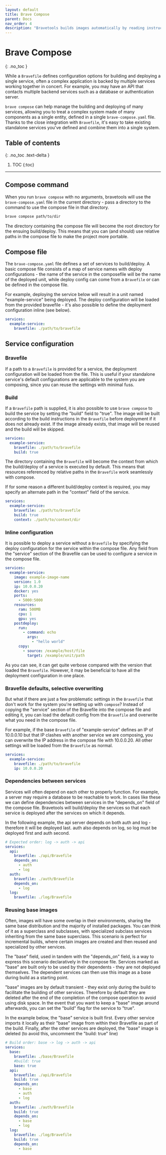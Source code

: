 ```yaml
---
layout: default
title: Brave Compose
parent: Docs
nav_order: 4
description: "Bravetools builds images automatically by reading instructions from a Bravefile."
---
```


# Brave Compose
{: .no_toc }

While a `Bravefile` defines configuration options for building and deploying a single service, often a complex application is backed by multiple services working together in concert. For example, you may have an API that contacts multiple backend services such as a database or authentication server.

`brave compose` can help manage the building and deploying of many services, allowing you to treat a complex system made of many components as a single entity, defined in a single `brave-compose.yaml` file. Thanks to the close integration with `Bravefile`, it's easy to take existing standalone services you've defined and combine them into a single system. 

## Table of contents
{: .no_toc .text-delta }

1. TOC
{:toc}

---

## Compose command

When you run `brave compose` with no arguments, bravetools will use the `brave-compose.yaml` file in the current directory - pass a directory to the command to use the compose file in that directory.

```bash
brave compose path/to/dir
``` 

The directory containing the compose file will become the root directory for the ensuing build/deploy. This means that you can (and should) use relative paths in the compose file to make the project more portable.


## Compose file

The `brave-compose.yaml` file defines a set of services to build/deploy. A basic compose file consists of a map of service names with deploy configurations - the name of the service in the composefile will be the name of the deployed unit, while deploy config can come from a `Bravefile` or can be defined in the compose file.

For example, deploying the service below will result in a unit named "example-service" being deployed. The deploy configuration will be loaded from the provided bravefile - it's also possible to define the deployment configuration inline (see below).

```yaml
services:
  example-service:
    bravefile: ./path/to/bravefile
```

## Service configuration

### Bravefile
If a path to a `Bravefile` is provided for a service, the deployment configuration will be loaded from the file. This is useful if your standalone service's default configurations are applicable to the system you are composing, since you can reuse the settings with minimal fuss.

### Build

If a `Bravefile` path is supplied, it is also possible to use `brave compose` to build the service by setting the "build" field to "true". The image will be built according to the build instructions in the `Bravefile` before deployment if it does not already exist. If the image already exists, that image will be reused and the build will be skipped.

```yaml
services:
  example-service:
    bravefile: ./path/to/bravefile
    build: true
```

The directory containing the `Bravefile` will become the context from which the build/deploy of a service is executed by default. This means that resources referenced by relative paths in the `Bravefile` work seamlessly with compose.

If for some reason a different build/deploy context is required, you may specify an alternate path in the "context" field of the service.

```yaml
services:
  example-service:
    bravefile: ./path/to/bravefile
    build: true
    context: ./path/to/context/dir
```


### Inline configuration
It is possible to deploy a service without a `Bravefile` by specifying the deploy configuration for the service within the compose file. Any field from the "service" section of the Bravefile can be used to configure a service in the compose file.

```yaml
services:
  example-service:
    image: example-image-name
    version: 1.0
    ip: 10.0.0.20
    docker: yes
    ports:
      - 5000:5000
    resources:
      ram: 500MB
      cpu: 1
      gpu: yes
    postdeploy:
      run:
        - command: echo
          args:
            - "hello world"
      copy:
        - source: /example/host/file
          target: /example/unit/path
```

As you can see, it can get quite verbose compared with the version that loaded the `Bravefile`. However, it may be beneficial to have all the deployment configuration in one place.

### Bravefile defaults, selective overwriting

But what if there are just a few problematic settings in the `Bravefile` that don't work for the system you're setting up with `compose`? Instead of copying the "service" section of the Bravefile into the compose file and editing it, you can load the default config from the `Bravefile` and overwrite what you need in the compose file.

For example, if the base `Bravefile` of "example-service" defines an IP of 10.0.0.10 but that IP clashes with another service we are composing, you can overwrite the IP address in the compose file with 10.0.0.20. All other settings will be loaded from the `Bravefile` as normal.

```yaml
services:
  example-service:
    bravefile: ./path/to/bravefile
    ip: 10.0.0.20
```

### Dependencies between services

Services will often depend on each other to properly function. For example, a server may require a database to be reachable to work. In cases like these we can define dependencies between services in the "depends_on" field of the compose file. Bravetools will build/deploy the services so that each service is deployed after the services on which it depends.

In the following example, the api server depends on both auth and log - therefore it will be deployed last. auth also depends on log, so log must be deployed first and auth second.

```yaml
# Expected order: log -> auth -> api
services:
  api:
    bravefile: ./api/Bravefile
    depends_on:
      - auth
      - log
  auth:
    bravefile: ./auth/Bravefile
    depends_on:
      - log
  log:
    bravefile: ./log/Bravefile
```

### Reusing base images

Often, images will have some overlap in their environments, sharing the same base distribution and the majority of installed packages. You can think of it as a superclass and subclasses, with specialized subclass services inheriting from the same base superclass. This scenario is perfect for incremental builds, where certain images are created and then reused and specialized by other services.

The "base" field, used in tandem with the "depends_on" field, is a way to express this scenario declaratively in the compose file. Services marked as "base" are built only to be used by their dependents - they are not deployed themselves. The dependent services can then use this image as a base during build as a starting point.

"base" images are by default transient - they exist only during the build to facilitate the building of other services. Therefore by default they are deleted after the end of the completion of the compose operation to avoid using disk space. In the event that you want to keep a "base" image around afterwards, you can set the "build" flag for the service to "true".

In the example below, the "base" service is built first. Every other service imports it locally as their "base" image from within their Bravefile as part of the build. Finally, after the other services are deployed, the "base" image is deleted (to avoid this, uncomment the "build: true" line)

```yaml
# Build order: base -> log -> auth -> api
services:
  base:
    bravefile: ./base/Bravefile
    #build: true
    base: true
  api:
    bravefile: ./api/Bravefile
    build: true
    depends_on:
      - base 
      - auth
      - log
  auth:
    bravefile: ./auth/Bravefile
    build: true
    depends_on:
      - base
      - log
  log:
    bravefile: ./log/Bravefile
    build: true
    depends_on:
      - base
```
